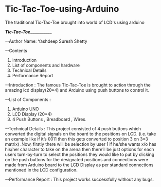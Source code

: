 # Tic-Tac-Toe-using-Arduino
The traditional Tic-Tac-Toe brought into world of LCD's using arduino




_____________________________________________________Tic-Tac-Toe________________________________________________________________

--Author Name:
Yashdeep Suresh Shetty

--Contents
1. Introduction
2. List of components and hardware
3. Technical Details
4. Performance Report

--Introduction :
The famous Tic-Tac-Toe is brought to action through the amazing lcd display(20*4) and Arduino using push buttons to control it.

--List of Components :
1. Arduino UNO
2. LCD Display (20*4)
3. 4 Push Buttons , Breadboard , Wires.

--Technical Details :
This project consisted of 4 push buttons which converted the digital signals on the board to the positions on LCD. (i.e. take an example like if it’s 0011 then this gets converted to position 3 on 3*3 matrix) .Now, firstly there will be selection by user 1 if he/she wants x/o has his/her character to take on the arena then there’ll be just options for each users turn-by-turn to select the positions they would like to put by clicking on the push buttons for the designated positions and connections were made from Arduino board to the LCD Display as per standard connections mentioned in the LCD configuration.

--Performance Report :
This project works successfully without any bugs.
